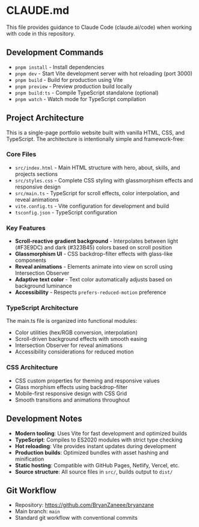 # CLAUDE.md

This file provides guidance to Claude Code (claude.ai/code) when working with code in this repository.

## Development Commands

- `pnpm install` - Install dependencies
- `pnpm dev` - Start Vite development server with hot reloading (port 3000)
- `pnpm build` - Build for production using Vite
- `pnpm preview` - Preview production build locally
- `pnpm build:ts` - Compile TypeScript standalone (optional)
- `pnpm watch` - Watch mode for TypeScript compilation

## Project Architecture

This is a single-page portfolio website built with vanilla HTML, CSS, and TypeScript. The architecture is intentionally simple and framework-free:

### Core Files
- `src/index.html` - Main HTML structure with hero, about, skills, and projects sections
- `src/styles.css` - Complete CSS styling with glassmorphism effects and responsive design
- `src/main.ts` - TypeScript for scroll effects, color interpolation, and reveal animations
- `vite.config.ts` - Vite configuration for development and build
- `tsconfig.json` - TypeScript configuration

### Key Features
- **Scroll-reactive gradient background** - Interpolates between light (#F3E9DC) and dark (#323B45) colors based on scroll position
- **Glassmorphism UI** - CSS backdrop-filter effects with glass-like components
- **Reveal animations** - Elements animate into view on scroll using Intersection Observer
- **Adaptive text color** - Text color automatically adjusts based on background luminance
- **Accessibility** - Respects `prefers-reduced-motion` preference

### TypeScript Architecture
The main.ts file is organized into functional modules:
- Color utilities (hex/RGB conversion, interpolation)
- Scroll-driven background effects with smooth easing
- Intersection Observer for reveal animations
- Accessibility considerations for reduced motion

### CSS Architecture
- CSS custom properties for theming and responsive values
- Glass morphism effects using backdrop-filter
- Mobile-first responsive design with CSS Grid
- Smooth transitions and animations throughout

## Development Notes

- **Modern tooling**: Uses Vite for fast development and optimized builds
- **TypeScript**: Compiles to ES2020 modules with strict type checking
- **Hot reloading**: Vite provides instant updates during development
- **Production builds**: Optimized bundles with asset hashing and minification
- **Static hosting**: Compatible with GitHub Pages, Netlify, Vercel, etc.
- **Source structure**: All source files in `src/`, builds output to `dist/`

## Git Workflow

- Repository: https://github.com/BryanZaneee/bryanzane
- Main branch: `main`
- Standard git workflow with conventional commits